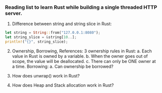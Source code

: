 ### Reading list to learn Rust while building a single threaded HTTP server.

1. Difference between string and string slice in Rust:
``` rust
let string = String::from("127.0.0.1:8080");
let string_slice = &string[10..];
println!("{}", string_slice);
```

2. Ownership, Borrowing, References:
3 ownership rules in Rust:
a. Each value in Rust is owned by a variable.
b. When the owner goes out of scope, the value will be deallocated.
c. There can only be ONE owner at a time.
Borrowing:
a. Can ownership be borrowed? 

3. How does unwrap() work in Rust?
4. How does Heap and Stack allocation work in Rust?

